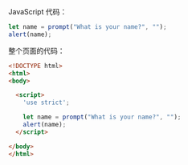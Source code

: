 JavaScript 代码：

```js demo
let name = prompt("What is your name?", "");
alert(name);
```

整个页面的代码：

```html
<!DOCTYPE html>
<html>
<body>

  <script>
    'use strict';

    let name = prompt("What is your name?", "");
    alert(name);
  </script>

</body>
</html>
```
